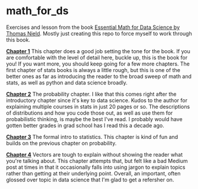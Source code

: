 # math_for_ds
Exercises and lesson from the book [Essential Math for Data Science by Thomas Nield](https://www.oreilly.com/library/view/essential-math-for/9781098102920/). Mostly just creating this repo to force myself to work through this book.

**[Chapter 1](https://github.com/jacobpstein/math_for_ds/blob/main/Chapter1.ipynb)**
This chapter does a good job setting the tone for the book. If you are comfortable with the level of detail here, buckle up, this is the book for you! If you want more, you should keep going for a few more chapters. The first chapter of stats books is always a little rough, but this is one of the better ones as far as introducing the reader to the broad sweep of math and stats, as well as python and data science broadly.

**[Chapter 2](https://github.com/jacobpstein/math_for_ds/blob/main/Chapter2.ipynb)**
The probability chapter. I like that this comes right after the introductory chapter since it's key to data science. Kudos to the author for explaining multiple courses in stats in just 20 pages or so. The descriptions of distributions and how you code those out, as well as use them for probabilistic thinking, is maybe the best I've read. I probably would have gotten better grades in grad school has I read this a decade ago.

**[Chapter 3](https://github.com/jacobpstein/math_for_ds/blob/main/Chapter3.ipynb)**
The formal intro to statistics. This chapter is kind of fun and builds on the previous chapter on probability. 

**[Chapter 4](https://github.com/jacobpstein/math_for_ds/blob/main/Chapter4.ipynb)**
Vectors are tough to explain without showing the reader what you're talking about. This chapter attempts that, but felt like a bad Medium post at times in that it occasionally falls into using jargon to explain topics rather than getting at their underlying point. Overall, an important, often glossed over topic in data science that I'm glad to get a refersher on.
